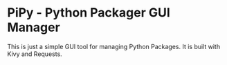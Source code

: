 # PiPy - Python Packager GUI Manager

This is just a simple GUI tool for managing Python Packages. It is built with Kivy and Requests.